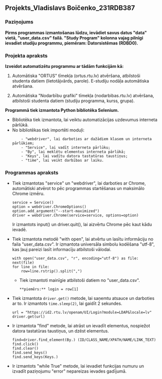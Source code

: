 ## Projekts_Vladislavs Boičenko_231RDB387

### Paziņojums
**Pirms programmas izmantošanas lūdzu, ievādiet savus datus "data" vietā, "user_data.csv" failā. "Study Program" kolonna vajag pilnīgi ievadiet studiju programmu, piemēram: Datorsistēmas (RDBD0).**

### Projekta apraksts
**Izveidot automatizētu programmu ar tādām funkcijām kā:**
  1) Automātiska "ORTUS" tīmekļa (ortus.rtu.lv) atvēršana, atbilstoši studenta datiem (lietotājvārds, parole). E-studiju nodāļa automātiska atvēršana.

  2) Automātiska "Nodarbību grafiki" tīmekļa (nodarbibas.rtu.lv) atvēršana, atbilstoši studenta datiem (studiju programma, kurss, grupa).

**Programmā tiek izmantota Python bibliotēka Selenium.**
  - Bibliotēka tiek izmantota, lai veiktu automatizācijas uzdevumus interneta pārlūkā.
  - No bibliotēkas tiek importēti moduļi:
    ```
        - "webdriver", lai darboties ar dažādiem klasem un interneta pārlūkiem;
        - "Service", lai vadīt interneta pārlūku;
        - "By", lai meklētu elementus interneta pārlūkā;
        - "Keys", lai vadītu datora tastatūras taustiņus;
        - "time", lai veikt darbības ar laiku.
    ```
### Programmas apraksts
  - Tiek izmantotas "service" un "webdriver", lai darboties ar Chrome, automātiski atvērot to pēc programmas startēšanas un maksimālo Chrome izmēru.
    ```
    service = Service()
    option = webdriver.ChromeOptions()
    option.add_argument("--start-maximized")
    driver = webdriver.Chrome(service=service, options=option)
    ```
    Ir izmantots input() un driver.quit(), lai aizvērtu Chrome pēc kaut kādu ievadē.

  - Tiek izmantota metodē "with open", lai atvērtu un lasītu informāciju no faila "user_data.csv". Ir izmantota universāla simbolu kodēšana "utf-8", kas ļauj pareizi lasīt informacīju atbilstoši vālodai.
    ```
    with open("user_data.csv", "r", encoding="utf-8") as file:
    next(file)
    for line in file:
        row=line.rstrip().split(",")
    ```
    - Tiek izmantoti mainīgie atbilstoši datiem no "user_data.csv".
      ```
      **piemērs:** login = row[1]
      ```
  - Tiek izmantota `driver.get()` metode, lai saņemtu atsauce un darboties ar to. Ir izmantots `time.sleep(2)`, lai gaidīt 2 sekundes.
    ```
    url = "https://id2.rtu.lv/openam/UI/Login?module=LDAP&locale=lv"
    driver.get(url)
    ```
  - Ir izmantota "find" metode, lai atrāst un ievadīt elementus, nospiežot datora tastatūras taustiņus, un dzēst elementus.
    ```
    find=driver.find_element(By.) (ID/CLASS_NAME/XPATH/NAME/LINK_TEXT)
    find.click()
    find.clear()
    find.send_keys()
    find.send_keys(Keys.)
    ```
  - Ir izmantots "while True" metode, lai ievadiet funkcijas numuru un izvadīt paziņojumu "error" nepareizas ievades gadījumā.






